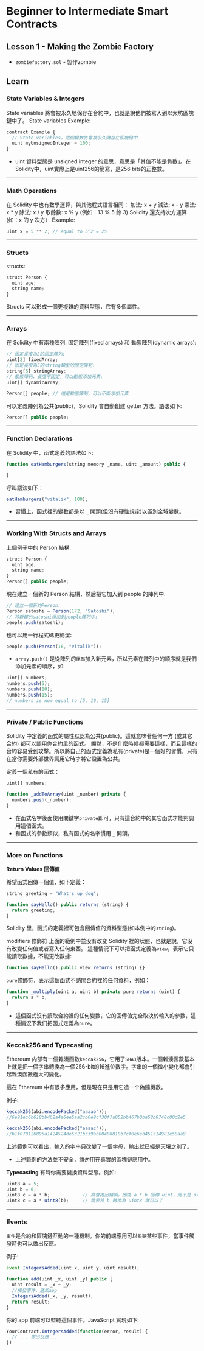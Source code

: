 # Beginner to Intermediate Smart Contracts

## Lesson 1 - Making the Zombie Factory
- `zombiefactory.sol` - 製作zombie

## Learn

### State Variables & Integers
State variables 將會被永久地保存在合約中，也就是說他們被寫入到以太坊區塊鏈中了。
State variables Example:

```js
contract Example {
  // State variables，這個變數將會被永久儲存在區塊鏈中
  uint myUnsignedInteger = 100;
}
```

* uint 資料型態是 unsigned integer 的意思，意思是「其值不能是負數」。在Solidity中，uint實際上是uint256的簡寫，是256 bits的正整數。

- - -

### Math Operations
在 Solidity 中也有數學運算，與其他程式語言相同：
加法: x + y
減法: x - y
乘法: x * y
除法: x / y
取餘數: x % y (例如：13 % 5 餘 3)
Solidity 還支持次方運算 (如：x 的 y 次方） 
Example:

```js
uint x = 5 ** 2; // equal to 5^2 = 25
```

- - -

### Structs
structs:

```js
struct Person {
  uint age;
  string name;
}
```

Structs 可以形成一個更複雜的資料型態，它有多個屬性。

- - -

### Arrays
在 Solidity 中有兩種陣列: 固定陣列(fixed arrays) 和 動態陣列(dynamic arrays):

```js
// 固定長度為2的固定陣列:
uint[2] fixedArray;
// 固定長度為5的string類型的固定陣列:
string[5] stringArray;
// 動態陣列，長度不固定，可以動態添加元素:
uint[] dynamicArray;
```

```js
Person[] people; // 這是動態陣列，可以不斷添加元素
```

可以定義陣列為公共(public)，Solidity 會自動創建 getter 方法。語法如下:

```js
Person[] public people;
```

- - -

### Function Declarations
在 Solidity 中，函式定義的語法如下:

```js
function eatHamburgers(string memory _name, uint _amount) public {

}
```

呼叫語法如下：

```js
eatHamburgers("vitalik", 100);
```

* 習慣上，函式裡的變數都是以 `_` 開頭(但沒有硬性規定)以區別全域變數。

- - -

### Working With Structs and Arrays
上個例子中的 Person 結構:

```js
struct Person {
  uint age;
  string name;
}
Person[] public people;
```

現在建立一個新的 Person 結構，然后把它加入到 people 的陣列中.

```js
// 建立一個新的Person:
Person satoshi = Person(172, "Satoshi");
// 將新建的satoshi添加到people陣列中:
people.push(satoshi);
```

也可以用一行程式碼更簡潔:

```js
people.push(Person(16, "Vitalik"));
```

* `array.push()` 是從陣列的`尾部`加入新元素，所以元素在陣列中的順序就是我們添加元素的順序，如:

```js
uint[] numbers;
numbers.push(5);
numbers.push(10);
numbers.push(15);
// numbers is now equal to [5, 10, 15]
```

- - -

### Private / Public Functions
Solidity 中定義的函式的屬性默認為公共(public)。這就意味著任何一方 (或其它合約) 都可以調用你合約里的函式。
顯然，不是什麼時候都需要這樣，而且這樣的合約容易受到攻擊。所以將自己的函式定義為私有(private)是一個好的習慣，只有在當你需要外部世界調用它時才將它設置為公共。

定義一個私有的函式：

```js
uint[] numbers;

function _addToArray(uint _number) private {
  numbers.push(_number);
}
```

* 在函式名字後面使用關鍵字`private`即可，只有這合約中的其它函式才能夠調用這個函式。
* 和函式的參數類似，私有函式的名字慣用 `_` 開頭。

- - -

### More on Functions
**Return Values 回傳值**

希望函式回傳一個值，如下定義：

```js
string greeting = "What's up dog";

function sayHello() public returns (string) {
  return greeting;
}
```

Solidity 里，函式的定義裡可包含回傳值的資料型態(如本例中的`string`)。

modifiers 修飾符
上面的範例中並没有改变 Solidity 裡的狀態，也就是說，它没有改變任何值或者寫入任何東西。
這種情況下可以把函式定義為`view`，表示它只能讀取數據，不能更改數據:

```js
function sayHello() public view returns (string) {}
```

`pure`修飾符，表示這個函式不訪問合約裡的任何資料，例如：

```js
function _multiply(uint a, uint b) private pure returns (uint) {
  return a * b;
}
```

* 這個函式沒有讀取合約裡的任何變數，它的回傳值完全取決於輸入的參數，這種情況下我们把函式定義為`pure`。

- - -

### Keccak256 and Typecasting
Ethereum 内部有一個雜湊函數`keccak256`，它用了`SHA3`版本。一個雜湊函數基本上就是把一個字串轉換為一個256-bit的16進位數字。字串的一個微小變化都會引起雜湊函數極大的變化。

這在 Ethereum 中有很多應用，但是現在只是用它造一个偽隨機數。

例子:
```js
keccak256(abi.encodePacked("aaaab"));
//6e91ec6b618bb462a4a6ee5aa2cb0e9cf30f7a052bb467b0ba58b8748c00d2e5

keccak256(abi.encodePacked("aaaac"));
//b1f078126895a1424524de5321b339ab00408010b7cf0e6ed451514981e58aa9
```
上述範例可以看出，輸入的字串只改變了一個字母，輸出就已經是天壤之別了。

* 上述範例的方法並不安全，請勿用在真實的區塊鏈應用中。

**Typecasting**
有時你需要變換資料型態。例如:

```js
uint8 a = 5;
uint b = 6;
uint8 c = a * b;            // 將會抛出錯誤，因為 a * b 回傳 uint，而不是 uint8
uint8 c = a * uint8(b);     // 需要將 b 轉換為 uint8 就可以了
```

- - -

### Events

`事件`是合約和區塊鏈互動的一種機制。你的前端應用可以`監聽`某些事件，當事件觸發時也可以做出反應。

例子:

```js
event IntegersAdded(uint x, uint y, uint result);

function add(uint _x, uint _y) public {
  uint result = _x + _y;
  //觸發事件，通知app
  IntegersAdded(_x, _y, result);
  return result;
}
```

你的 app 前端可以監聽這個事件。JavaScript 實現如下:

```js
YourContract.IntegersAdded(function(error, result) {
  // ... 做出反應 ...
})
```


